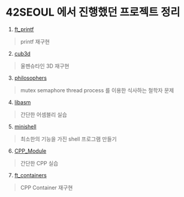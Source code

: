 42SEOUL 에서 진행했던 프로젝트 정리
====================================
1. [ft_printf](./ft_printf)
> printf 재구현

2. [cub3d](./cub3d)
> 울펜슈타인 3D 재구현

3. [philosophers](./Philosophers)
> mutex semaphore thread process 를 이용한 식사하는 철학자 문제

4. [libasm](./libasm)
> 간단한 어셈블리 실습

5. [minishell](./minishell)
> 최소한의 기능을 가진 shell 프로그램 만들기

6. [CPP_Module](./CPP_Module)
> 간단한 CPP 실습

7. [ft_containers](./ft_containers)
> CPP Container 재구현
